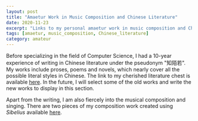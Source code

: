 ```yaml
---
layout: post
title: "Amaetur Work in Music Composition and Chinese Literature"
date: 2020-11-23
excerpt: "Links to my personal amaetur work in music composition and Chinese literature."
tags: [amaetur, music_composition, Chinese_literature]
category: amateur
---
```


Before specializing in the field of Computer Science, I had a 10-year experience of writing in Chinese literature under the pseudonym "知陌若". 
My works include proses, poems and novels, which nearly cover all the possible literal styles in Chinese.
The link to my cherished literature chest is available [here](https://user.qzone.qq.com/619500985?ADUIN=619500985&ADSESSION=1606090056&ADTAG=CLIENT.QQ.5779_MyTip.0&ADPUBNO=27063&source=namecardhoverstar). 
In the future, I will select some of the old works and write the new works to display in this section. 

Apart from the writing, I am also fiercely into the musical composition and singing. 
There are two pieces of my composition work created using *Sibelius* available [here](https://github.com/Lawhy/MusicPieces).
